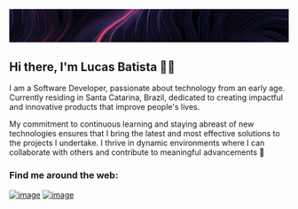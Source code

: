 <img src="./banner.png" />

## Hi there, I'm **Lucas Batista** 👨‍💻

I am a Software Developer, passionate about technology from an early age. Currently residing in Santa Catarina, Brazil, dedicated to creating impactful and innovative products that improve people's lives.

My commitment to continuous learning and staying abreast of new technologies ensures that I bring the latest and most effective solutions to the projects I undertake. I thrive in dynamic environments where I can collaborate with others and contribute to meaningful advancements 🚀

### Find me around the web: <br/>

[![image](https://img.shields.io/badge/LinkedIn-0077B5?style=for-the-badge&logo=linkedin&logoColor=white)](https://www.linkedin.com/in/lucasbatiiista/)
[![image](https://img.shields.io/badge/Medium-12100E?style=for-the-badge&logo=medium&logoColor=white)](https://medium.com/@lucasbatiiista)
